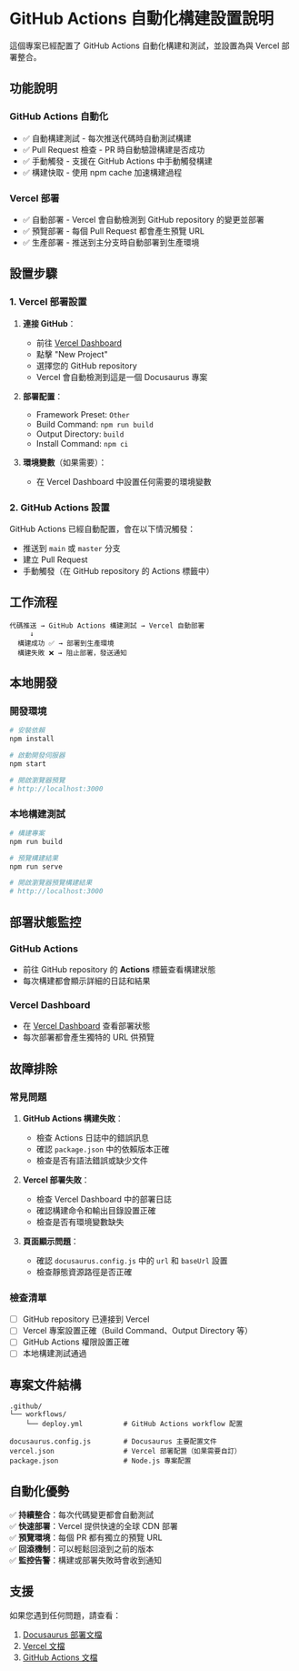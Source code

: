 # GitHub Actions 自動化構建設置說明

這個專案已經配置了 GitHub Actions 自動化構建和測試，並設置為與 Vercel 部署整合。

## 功能說明

### GitHub Actions 自動化

- ✅ 自動構建測試 - 每次推送代碼時自動測試構建
- ✅ Pull Request 檢查 - PR 時自動驗證構建是否成功
- ✅ 手動觸發 - 支援在 GitHub Actions 中手動觸發構建
- ✅ 構建快取 - 使用 npm cache 加速構建過程

### Vercel 部署

- ✅ 自動部署 - Vercel 會自動檢測到 GitHub repository 的變更並部署
- ✅ 預覽部署 - 每個 Pull Request 都會產生預覽 URL
- ✅ 生產部署 - 推送到主分支時自動部署到生產環境

## 設置步驟

### 1. Vercel 部署設置

1. **連接 GitHub**：

   - 前往 [Vercel Dashboard](https://vercel.com/dashboard)
   - 點擊 "New Project"
   - 選擇您的 GitHub repository
   - Vercel 會自動檢測到這是一個 Docusaurus 專案

2. **部署配置**：

   - Framework Preset: `Other`
   - Build Command: `npm run build`
   - Output Directory: `build`
   - Install Command: `npm ci`

3. **環境變數**（如果需要）：
   - 在 Vercel Dashboard 中設置任何需要的環境變數

### 2. GitHub Actions 設置

GitHub Actions 已經自動配置，會在以下情況觸發：

- 推送到 `main` 或 `master` 分支
- 建立 Pull Request
- 手動觸發（在 GitHub repository 的 Actions 標籤中）

## 工作流程

```
代碼推送 → GitHub Actions 構建測試 → Vercel 自動部署
     ↓
  構建成功 ✅ → 部署到生產環境
  構建失敗 ❌ → 阻止部署，發送通知
```

## 本地開發

### 開發環境

```bash
# 安裝依賴
npm install

# 啟動開發伺服器
npm start

# 開啟瀏覽器預覽
# http://localhost:3000
```

### 本地構建測試

```bash
# 構建專案
npm run build

# 預覽構建結果
npm run serve

# 開啟瀏覽器預覽構建結果
# http://localhost:3000
```

## 部署狀態監控

### GitHub Actions

- 前往 GitHub repository 的 **Actions** 標籤查看構建狀態
- 每次構建都會顯示詳細的日誌和結果

### Vercel Dashboard

- 在 [Vercel Dashboard](https://vercel.com/dashboard) 查看部署狀態
- 每次部署都會產生獨特的 URL 供預覽

## 故障排除

### 常見問題

1. **GitHub Actions 構建失敗**：

   - 檢查 Actions 日誌中的錯誤訊息
   - 確認 `package.json` 中的依賴版本正確
   - 檢查是否有語法錯誤或缺少文件

2. **Vercel 部署失敗**：

   - 檢查 Vercel Dashboard 中的部署日誌
   - 確認構建命令和輸出目錄設置正確
   - 檢查是否有環境變數缺失

3. **頁面顯示問題**：
   - 確認 `docusaurus.config.js` 中的 `url` 和 `baseUrl` 設置
   - 檢查靜態資源路徑是否正確

### 檢查清單

- [ ] GitHub repository 已連接到 Vercel
- [ ] Vercel 專案設置正確（Build Command、Output Directory 等）
- [ ] GitHub Actions 權限設置正確
- [ ] 本地構建測試通過

## 專案文件結構

```
.github/
└── workflows/
    └── deploy.yml          # GitHub Actions workflow 配置

docusaurus.config.js        # Docusaurus 主要配置文件
vercel.json                 # Vercel 部署配置（如果需要自訂）
package.json                # Node.js 專案配置
```

## 自動化優勢

✅ **持續整合**：每次代碼變更都會自動測試  
✅ **快速部署**：Vercel 提供快速的全球 CDN 部署  
✅ **預覽環境**：每個 PR 都有獨立的預覽 URL  
✅ **回滾機制**：可以輕鬆回滾到之前的版本  
✅ **監控告警**：構建或部署失敗時會收到通知

## 支援

如果您遇到任何問題，請查看：

1. [Docusaurus 部署文檔](https://docusaurus.io/docs/deployment)
2. [Vercel 文檔](https://vercel.com/docs)
3. [GitHub Actions 文檔](https://docs.github.com/en/actions)
